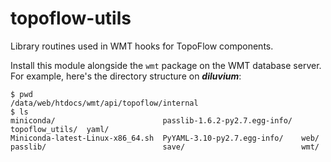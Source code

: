 # topoflow-utils
Library routines used in WMT hooks for TopoFlow components.

Install this module alongside the `wmt` package on the WMT database server.
For example,
here's the directory structure on ***diluvium***:

```
$ pwd
/data/web/htdocs/wmt/api/topoflow/internal
$ ls
miniconda/                        passlib-1.6.2-py2.7.egg-info/  topoflow_utils/  yaml/
Miniconda-latest-Linux-x86_64.sh  PyYAML-3.10-py2.7.egg-info/    web/
passlib/                          save/                          wmt/
```
